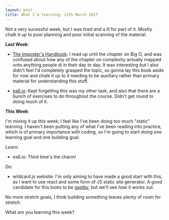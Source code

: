 ```yaml
---
layout: post
title: What I'm learning; 13th March 2017
---
```


Not a very sucessful week, but I was tired and a ill for part of it. Mostly chalk it up to poor planning and poor initial scanning of the material.

__Last Week__:

- [The Imposter's Handbook](https://bigmachine.io/products/the-imposters-handbook/): I read up until the chapter on Big O, and was confused about how any of the chapter on complexity actually mapped onto anything people di in their day to day. It was interesting but I also didn't feel I'd completely grasped the topic, so gonna lay this book aside for now and chalk it up to it needing to be auxillary rather than primary material for understanding this stuff.

- [es6.io](https://es6.io/): Kept forgetting this was my other task, and also that there are a bunch of exercises to do throughout the course. Didn't get round to doing much of it.

__This Week__:

I'm mixing it up this week; I feel like I've been doing too much "static" learning. I haven't been putting any of what I've been reading into practice, which is of primary importance with coding, so I'm going to start doing one learning goal and one building goal.


_Learn_:

- es6.io: Third time's the charm!

_Do_:

- wildcard.js website: I'm only aiming to have made a good start with this, as I want to use react and some form of JS static site generator. A good candidate for this looks to be [gastby](https://github.com/gatsbyjs/gatsby), but we'll see how it works out.

No more stretch goals, I think building something leaves plenty of room for stretch.

What are you learning this week?
